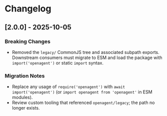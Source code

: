 # Changelog

## [2.0.0] - 2025-10-05
### Breaking Changes
- Removed the `legacy/` CommonJS tree and associated subpath exports. Downstream consumers must migrate to ESM and load the package with `import('openagent')` or static `import` syntax.

### Migration Notes
- Replace any usage of `require('openagent')` with `await import('openagent')` (or `import openagent from 'openagent'` in ESM modules).
- Review custom tooling that referenced `openagent/legacy`; the path no longer exists.
